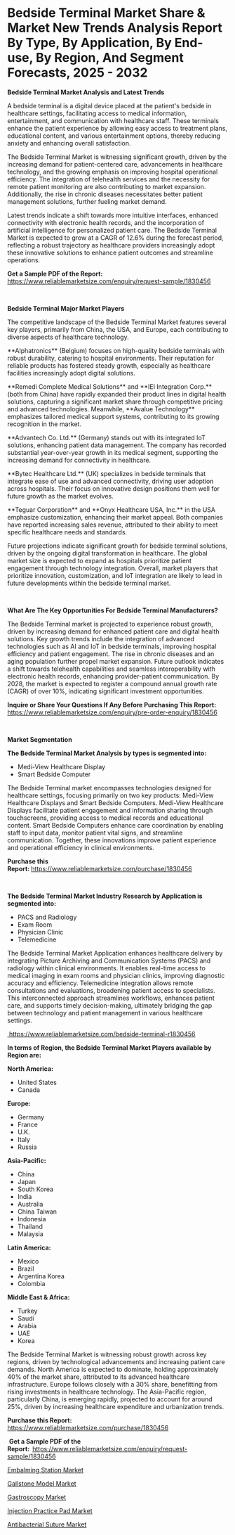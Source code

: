 <p><h1>Bedside Terminal Market Share & Market New Trends Analysis Report By Type, By Application, By End-use, By Region, And Segment Forecasts, 2025 - 2032</h1></p><p><strong>Bedside Terminal Market Analysis and Latest Trends</strong></p>
<p><p>A bedside terminal is a digital device placed at the patient's bedside in healthcare settings, facilitating access to medical information, entertainment, and communication with healthcare staff. These terminals enhance the patient experience by allowing easy access to treatment plans, educational content, and various entertainment options, thereby reducing anxiety and enhancing overall satisfaction.</p><p>The Bedside Terminal Market is witnessing significant growth, driven by the increasing demand for patient-centered care, advancements in healthcare technology, and the growing emphasis on improving hospital operational efficiency. The integration of telehealth services and the necessity for remote patient monitoring are also contributing to market expansion. Additionally, the rise in chronic diseases necessitates better patient management solutions, further fueling market demand.</p><p>Latest trends indicate a shift towards more intuitive interfaces, enhanced connectivity with electronic health records, and the incorporation of artificial intelligence for personalized patient care. The Bedside Terminal Market is expected to grow at a CAGR of 12.6% during the forecast period, reflecting a robust trajectory as healthcare providers increasingly adopt these innovative solutions to enhance patient outcomes and streamline operations.</p></p>
<p><strong>Get a Sample PDF of the Report:&nbsp;</strong> <a href="https://www.reliablemarketsize.com/enquiry/request-sample/1830456?utm_campaign=2113&utm_medium=2&utm_source=Github&utm_content=ia&utm_term=03032025&utm_id=bedside-terminal">https://www.reliablemarketsize.com/enquiry/request-sample/1830456</a></p>
<p>&nbsp;</p>
<p><strong>Bedside Terminal Major Market Players</strong></p>
<p><p>The competitive landscape of the Bedside Terminal Market features several key players, primarily from China, the USA, and Europe, each contributing to diverse aspects of healthcare technology. </p><p>**Alphatronics** (Belgium) focuses on high-quality bedside terminals with robust durability, catering to hospital environments. Their reputation for reliable products has fostered steady growth, especially as healthcare facilities increasingly adopt digital solutions.</p><p>**Remedi Complete Medical Solutions** and **IEI Integration Corp.** (both from China) have rapidly expanded their product lines in digital health solutions, capturing a significant market share through competitive pricing and advanced technologies. Meanwhile, **Avalue Technology** emphasizes tailored medical support systems, contributing to its growing recognition in the market.</p><p>**Advantech Co. Ltd.** (Germany) stands out with its integrated IoT solutions, enhancing patient data management. The company has recorded substantial year-over-year growth in its medical segment, supporting the increasing demand for connectivity in healthcare. </p><p>**Bytec Healthcare Ltd.** (UK) specializes in bedside terminals that integrate ease of use and advanced connectivity, driving user adoption across hospitals. Their focus on innovative design positions them well for future growth as the market evolves.</p><p>**Teguar Corporation** and **Onyx Healthcare USA, Inc.** in the USA emphasize customization, enhancing their market appeal. Both companies have reported increasing sales revenue, attributed to their ability to meet specific healthcare needs and standards.</p><p>Future projections indicate significant growth for bedside terminal solutions, driven by the ongoing digital transformation in healthcare. The global market size is expected to expand as hospitals prioritize patient engagement through technology integration. Overall, market players that prioritize innovation, customization, and IoT integration are likely to lead in future developments within the bedside terminal market.</p></p>
<p>&nbsp;</p>
<p><strong>What Are The Key Opportunities For Bedside Terminal Manufacturers?</strong></p>
<p><p>The Bedside Terminal market is projected to experience robust growth, driven by increasing demand for enhanced patient care and digital health solutions. Key growth trends include the integration of advanced technologies such as AI and IoT in bedside terminals, improving hospital efficiency and patient engagement. The rise in chronic diseases and an aging population further propel market expansion. Future outlook indicates a shift towards telehealth capabilities and seamless interoperability with electronic health records, enhancing provider-patient communication. By 2028, the market is expected to register a compound annual growth rate (CAGR) of over 10%, indicating significant investment opportunities.</p></p>
<p><strong>Inquire or Share Your Questions If Any Before Purchasing This Report:</strong> <a href="https://www.reliablemarketsize.com/enquiry/pre-order-enquiry/1830456?utm_campaign=2113&utm_medium=2&utm_source=Github&utm_content=ia&utm_term=03032025&utm_id=bedside-terminal">https://www.reliablemarketsize.com/enquiry/pre-order-enquiry/1830456</a></p>
<p>&nbsp;</p>
<p><strong>Market Segmentation</strong></p>
<p><strong>The Bedside Terminal Market Analysis by types is segmented into:</strong></p>
<p><ul><li>Medi-View Healthcare Display</li><li>Smart Bedside Computer</li></ul></p>
<p><p>The Bedside Terminal market encompasses technologies designed for healthcare settings, focusing primarily on two key products: Medi-View Healthcare Displays and Smart Bedside Computers. Medi-View Healthcare Displays facilitate patient engagement and information sharing through touchscreens, providing access to medical records and educational content. Smart Bedside Computers enhance care coordination by enabling staff to input data, monitor patient vital signs, and streamline communication. Together, these innovations improve patient experience and operational efficiency in clinical environments.</p></p>
<p><strong>Purchase this Report:&nbsp;</strong><a href="https://www.reliablemarketsize.com/purchase/1830456?utm_campaign=2113&utm_medium=2&utm_source=Github&utm_content=ia&utm_term=03032025&utm_id=bedside-terminal">https://www.reliablemarketsize.com/purchase/1830456</a></p>
<p>&nbsp;</p>
<p><strong>The Bedside Terminal Market Industry Research by Application is segmented into:</strong></p>
<p><ul><li>PACS and Radiology</li><li>Exam Room</li><li>Physician Clinic</li><li>Telemedicine</li></ul></p>
<p><p>The Bedside Terminal Market Application enhances healthcare delivery by integrating Picture Archiving and Communication Systems (PACS) and radiology within clinical environments. It enables real-time access to medical imaging in exam rooms and physician clinics, improving diagnostic accuracy and efficiency. Telemedicine integration allows remote consultations and evaluations, broadening patient access to specialists. This interconnected approach streamlines workflows, enhances patient care, and supports timely decision-making, ultimately bridging the gap between technology and patient management in various healthcare settings.</p></p>
<p><a href="https://www.reliablemarketsize.com/bedside-terminal-r1830456?utm_campaign=2113&utm_medium=2&utm_source=Github&utm_content=ia&utm_term=03032025&utm_id=bedside-terminal">&nbsp;https://www.reliablemarketsize.com/bedside-terminal-r1830456</a></p>
<p><strong>In terms of Region, the Bedside Terminal Market Players available by Region are:</strong></p>
<p>
    <p> <strong> North America: </strong>
        <ul>
            <li>United States</li>
            <li>Canada</li>
        </ul>
        </p> 
    <p> <strong> Europe: </strong>
        <ul>
            <li>Germany</li>
            <li>France</li>
            <li>U.K.</li>
            <li>Italy</li>
            <li>Russia</li>
        </ul>
        </p> 
    <p> <strong> Asia-Pacific: </strong>
        <ul>
            <li>China</li>
            <li>Japan</li>
            <li>South Korea</li>
            <li>India</li>
            <li>Australia</li>
            <li>China Taiwan</li>
            <li>Indonesia</li>
            <li>Thailand</li>
            <li>Malaysia</li>
        </ul>
        </p> 
    <p> <strong> Latin America: </strong>
        <ul>
            <li>Mexico</li>
            <li>Brazil</li>
            <li>Argentina Korea</li>
            <li>Colombia</li>
        </ul>
        </p> 
    <p> <strong> Middle East & Africa: </strong>
        <ul>
            <li>Turkey</li>
            <li>Saudi</li>
            <li>Arabia</li>
            <li>UAE</li>
            <li>Korea</li>
        </ul>
    </p>
    </p>
<p><p>The Bedside Terminal Market is witnessing robust growth across key regions, driven by technological advancements and increasing patient care demands. North America is expected to dominate, holding approximately 40% of the market share, attributed to its advanced healthcare infrastructure. Europe follows closely with a 30% share, benefitting from rising investments in healthcare technology. The Asia-Pacific region, particularly China, is emerging rapidly, projected to account for around 25%, driven by increasing healthcare expenditure and urbanization trends.</p></p>
<p><strong>Purchase this Report: </strong><a href="https://www.reliablemarketsize.com/purchase/1830456?utm_campaign=2113&utm_medium=2&utm_source=Github&utm_content=ia&utm_term=03032025&utm_id=bedside-terminal">https://www.reliablemarketsize.com/purchase/1830456</a></p>
<p>&nbsp;<strong>Get a Sample PDF of the Report:&nbsp;&nbsp;</strong><a href="https://www.reliablemarketsize.com/enquiry/request-sample/1830456?utm_campaign=2113&utm_medium=2&utm_source=Github&utm_content=ia&utm_term=03032025&utm_id=bedside-terminal">https://www.reliablemarketsize.com/enquiry/request-sample/1830456</a></p>
<p><strong></strong></p>
<p><p><a href="https://github.com/HobertDavis43/Market-Research-Report-List-1/blob/main/embalming-station-market.md?utm_campaign=2113&utm_medium=2&utm_source=Github&utm_content=ia&utm_term=03032025&utm_id=bedside-terminal">Embalming Station Market</a></p><p><a href="https://github.com/AshikRahman991/Market-Research-Report-List-1/blob/main/gallstone-model-market.md?utm_campaign=2113&utm_medium=2&utm_source=Github&utm_content=ia&utm_term=03032025&utm_id=bedside-terminal">Gallstone Model Market</a></p><p><a href="https://github.com/khifzaba/Market-Research-Report-List-1/blob/main/gastroscopy-market.md?utm_campaign=2113&utm_medium=2&utm_source=Github&utm_content=ia&utm_term=03032025&utm_id=bedside-terminal">Gastroscopy Market</a></p><p><a href="https://github.com/mabutironaldo/Market-Research-Report-List-7/blob/main/injection-practice-pad-market.md?utm_campaign=2113&utm_medium=2&utm_source=Github&utm_content=ia&utm_term=03032025&utm_id=bedside-terminal">Injection Practice Pad Market</a></p><p><a href="https://github.com/welfmimon/Market-Research-Report-List-1/blob/main/antibacterial-suture-market.md?utm_campaign=2113&utm_medium=2&utm_source=Github&utm_content=ia&utm_term=03032025&utm_id=bedside-terminal">Antibacterial Suture Market</a></p></p>